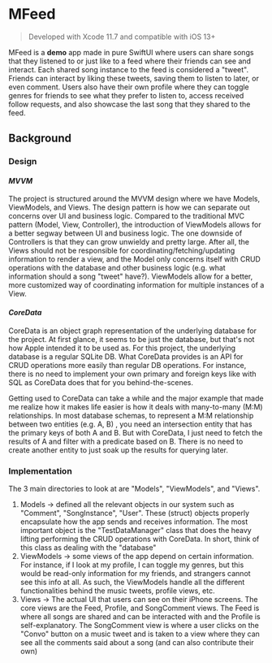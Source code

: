 
# MFeed 

> Developed with Xcode 11.7 and compatible with iOS 13+  

MFeed is a **demo** app made in pure SwiftUI where users can share songs that they listened to or just like to a feed where their friends can see and interact. Each shared song instance to the feed is considered a "tweet". Friends can interact by liking these tweets, saving them to listen to later, or even comment. Users also have their own profile where they can toggle genres for friends to see what they prefer to listen to, access received follow requests, and also showcase the last song that they shared to the feed. 

## Background 

### Design 

#### *MVVM* 
The project is structured around the MVVM design where we have Models, ViewModels, and Views. The design pattern is how we can separate out concerns over UI and business logic. Compared to the traditional MVC pattern (Model, View, Controller), the introduction of ViewModels allows for a better segway between UI and business logic. The one downside of Controllers is that they can grow unwieldy and pretty large. After all, the Views should not be responsible for coordinating/fetching/updating information to render a view, and the Model only concerns itself with CRUD operations with the database and other business logic (e.g. what information should a song "tweet" have?). ViewModels allow for a better, more customized way of coordinating information for multiple instances of a View. 

#### *CoreData*  

CoreData is an object graph representation of the underlying database for the project. At first glance, it seems to be just the database, but that's not how Apple intended it to be used as. For this project, the underlying database is a regular SQLite DB. What CoreData provides is an API for CRUD operations more easily than regular DB operations. For instance, there is no need to implement your own primary and foreign keys like with SQL as CoreData does that for you behind-the-scenes. 

Getting used to CoreData can take a while and the major example  that made me realize how it makes life easier is how it deals with many-to-many (M:M) relationships. In most database schemas, to represent a M:M relationship between two entities (e.g. A, B) , you need an intersection entity that has the primary keys of both A and B. But with CoreData, I just need to fetch the results of A and filter with a predicate based on B. There is no need to create another entity to just soak up the results for querying later. 

### Implementation 
The 3 main directories to look at are "Models", "ViewModels", and "Views". 

1.  Models -> defined all the relevant objects in our system such as "Comment", "SongInstance", "User". These (struct) objects properly encapsulate how the app sends and receives information. The most important object is the "TestDataManager" class that does the heavy lifting performing the CRUD operations with CoreData. In short, think of this class as dealing with the "database" 
2. ViewModels -> some views of the app depend on certain information. For instance, if I look at my profile, I can toggle my genres, but this would be read-only information for my friends, and strangers cannot see this info at all. As such, the ViewModels handle all the different functionalities behind the music tweets, profile views, etc.
3. Views -> The actual UI that users can see on their iPhone screens. The core views are the Feed, Profile, and SongComment views. The Feed is where all songs are shared and can be interacted with and the Profile is self-explanatory. The SongComment view is where a user clicks on the "Convo" button on a music tweet and is taken to a view where they can see all the comments said about a song (and can also contribute their own) 
